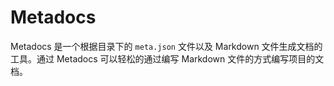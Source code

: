 Metadocs
========
Metadocs 是一个根据目录下的 `meta.json` 文件以及 Markdown 文件生成文档的工具。通过 Metadocs 可以轻松的通过编写 Markdown 文件的方式编写项目的文档。
